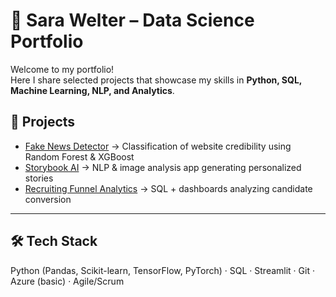 # 📂 Sara Welter – Data Science Portfolio

Welcome to my portfolio!  
Here I share selected projects that showcase my skills in **Python, SQL, Machine Learning, NLP, and Analytics**.  

## 🚀 Projects

- [Fake News Detector](https://github.com/saraa-03/Credibility-Detector) → Classification of website credibility using Random Forest & XGBoost  
- [Storybook AI](https://github.com/onurcsk/storybook) → NLP & image analysis app generating personalized stories  
- [Recruiting Funnel Analytics](#) → SQL + dashboards analyzing candidate conversion  

---

## 🛠️ Tech Stack
Python (Pandas, Scikit-learn, TensorFlow, PyTorch) · SQL · Streamlit · Git · Azure (basic) · Agile/Scrum

